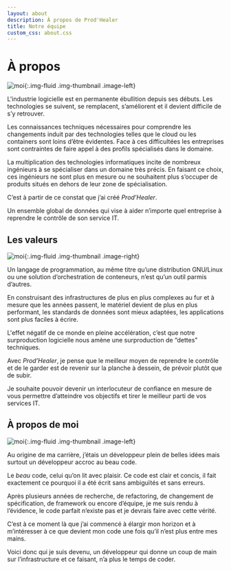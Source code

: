 ```yaml
---
layout: about
description: À propos de Prod'Healer
title: Notre équipe
custom_css: about.css
---
```


# À propos

![moi](https://gentux.s3.eu-west-2.amazonaws.com/Images/prod-healer-logo-color-miniature.png){:.img-fluid .img-thumbnail .image-left}


L'industrie logicielle est en permanente ébullition depuis ses débuts. Les
technologies se suivent, se remplacent, s’améliorent et il devient difficile de
s’y retrouver.

Les connaissances techniques nécessaires pour comprendre les changements induit
par des technologies telles que le cloud ou les containers sont loins d’être
évidentes. Face à ces difficultées les entreprises sont contraintes de faire
appel à des profils spécialisés dans le domaine.

La multiplication des technologies informatiques incite de nombreux ingénieurs à
se spécialiser dans un domaine très précis. En faisant ce choix, ces ingénieurs
ne sont plus en mesure ou ne souhaitent plus s’occuper de produits situés en
dehors de leur zone de spécialisation.

C’est à partir de ce constat que j’ai créé *Prod’Healer*.

Un ensemble global de données qui vise à aider n’importe quel entreprise à
reprendre le contrôle de son service IT.

## Les valeurs

![moi](https://s3.eu-west-2.amazonaws.com/gentux/Images/worktools-small.jpg){:.img-fluid .img-thumbnail .image-right}

Un langage de programmation, au même titre qu’une distribution GNU/Linux ou une
solution d’orchestration de conteneurs, n’est qu’un outil parmis d’autres.

En construisant des infrastructures de plus en plus complexes au fur et à mesure
que les années passent, le matériel devient de plus en plus performant, les
standards de données sont mieux adaptées, les applications sont plus faciles à
écrire.

L'effet négatif de ce monde en pleine accélération, c’est que notre
surproduction logicielle nous amène une surproduction de “dettes” techniques. 

Avec *Prod’Healer*, je pense que le meilleur moyen de reprendre le contrôle et de
le garder est de revenir sur la planche à dessein, de prévoir plutôt que de
subir.

Je souhaite pouvoir devenir un interlocuteur de confiance en mesure de vous
permettre d’atteindre vos objectifs et tirer le meilleur parti de vos services
IT.

## À propos de moi

![moi](https://gentux.s3.eu-west-2.amazonaws.com/Images/gentux-sd.png){:.img-fluid .img-thumbnail .image-left}

Au origine de ma carrière, j’étais un développeur plein de belles idées mais
surtout un développeur accroc au beau code.

Le *beau* code, celui qu’on lit avec plaisir. Ce code est clair et concis, il fait
exactement ce pourquoi il a été écrit sans ambiguïtés et sans erreurs.

Après plusieurs années de recherche, de refactoring, de changement de
spécification, de framework ou encore d’équipe, je me suis rendu à l’évidence,
le code parfait n’existe pas et je devrais faire avec cette vérité.

C’est à ce moment là que j’ai commencé à élargir mon horizon et à m’intéresser à
ce que devient mon code une fois qu’il n’est plus entre mes mains.

Voici donc qui je suis devenu, un développeur qui donne un coup de main sur
l’infrastructure et ce faisant, n’a plus le temps de coder.
